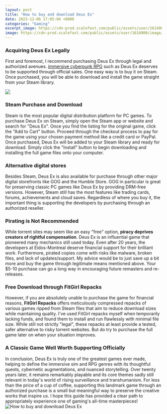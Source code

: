 ```yaml
---
layout: post
title: "How to buy and download Deus Ex"
date: 2023-12-06 17:05:04 +0000
categories: "Gaming"
excerpt_image: https://cdn-prod.scalefast.com/public/assets/user/1614900/image/cd6b32352c18888f175dc62578803ca6.jpg
image: https://cdn-prod.scalefast.com/public/assets/user/1614900/image/cd6b32352c18888f175dc62578803ca6.jpg
---
```


### Acquiring Deus Ex Legally
First and foremost, I recommend purchasing Deus Ex through legal and authorized avenues. [immersive cyberpunk RPG](https://store.fi.io.vn/womens-cow-funny-animal-cute-rainbow-graphic-for-men-women-and-kids-v-neck-t-shirt/women&) such as Deus Ex deserves to be supported through official sales. One easy way is to buy it on Steam. Once purchased, you will be able to download and install the game straight from your Steam library. 

![](https://store-images.s-microsoft.com/image/apps.37801.69538416039164460.e7f750f9-1da7-4b50-a6ae-9f2c8db07f36.a5fabf68-ef5b-4a02-a057-c8dcf4ca1631?mode=scale&amp;q=90&amp;h=1080&amp;w=1920&amp;format=jpg)
### Steam Purchase and Download
Steam is the most popular digital distribution platform for PC games. To purchase Deus Ex on Steam, simply open the Steam app or website and search for "Deus Ex". Once you find the listing for the original game, click the "Add to Cart" button. Proceed through the checkout process to pay for the game using your chosen payment method like a credit card or PayPal. Once purchased, Deus Ex will be added to your Steam library and ready for download. Simply click the "Install" button to begin downloading and installing the full game files onto your computer. 
### Alternative digital stores 
Besides Steam, Deus Ex is also available for purchase through other major digital storefronts like GOG and the Humble Store. GOG in particular is great for preserving classic PC games like Deus Ex by providing DRM-free versions. However, Steam still has the most features like trading cards, forums, achievements and cloud saves. Regardless of where you buy it, the important thing is supporting the developers by purchasing through an authorized reseller.
### Pirating is Not Recommended
While torrent sites may seem like an easy "free" option, **piracy deprives creators of rightful compensation**. Deus Ex is an influential game that pioneered many mechanics still used today. Even after 20 years, the developers at Eidos-Montreal deserve financial support for their brilliant work. Furthermore, pirated copies come with risks like malware, broken files, and lack of updates/support. My advice would be to just save up a bit more and buy the game through legitimate means mentioned above. Your $5-10 purchase can go a long way in encouraging future remasters and re-releases.
### Free Download through FitGirl Repacks
However, if you are absolutely unable to purchase the game for financial reasons, **FitGirl Repacks** offers meticulously compressed repacks of various games ripped from Steam files that aim to reduce download sizes while maintaining quality. I've used FitGirl repacks myself when temporarily lacking funds, and found them to install and run flawlessly with minimal file size. While still not strictly "legal", these repacks at least provide a tested, safer alternative to risky torrent websites. But do try to purchase the full game later on when your situation improves.
### A Classic Game Well Worth Supporting Officially  
In conclusion, Deus Ex is truly one of the greatest games ever made, helping to define the immersive sim and RPG genres with its thoughtful quests, cybernetic augmentations, and nuanced storytelling. Over twenty years later, it remains remarkably playable and its core themes sadly still relevant in today's world of rising surveillance and transhumanism. For less than the price of a cup of coffee, supporting this landmark game through an authorized purchase is a small but meaningful way to preserve the creative works that inspire us. I hope this guide has provided a clear path to appropriately experience one of gaming's all-time masterpieces!
![How to buy and download Deus Ex](https://cdn-prod.scalefast.com/public/assets/user/1614900/image/cd6b32352c18888f175dc62578803ca6.jpg)